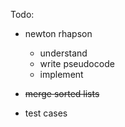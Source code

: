 Todo: <br>
+ newton rhapson
  + understand
  + write pseudocode
  + implement

+ ~~merge sorted lists~~

+ test cases